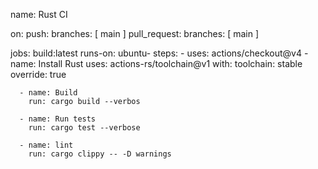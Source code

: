 name: Rust CI

on:
  push:
    branches: [ main ]
  pull_request:
    branches: [ main ]

jobs:
  build:latest
    runs-on: ubuntu-
    steps:
      - uses: actions/checkout@v4
      - name: Install Rust
        uses: actions-rs/toolchain@v1
        with:
          toolchain: stable
          override: true

      - name: Build
        run: cargo build --verbos

      - name: Run tests
        run: cargo test --verbose

      - name: lint
        run: cargo clippy -- -D warnings
